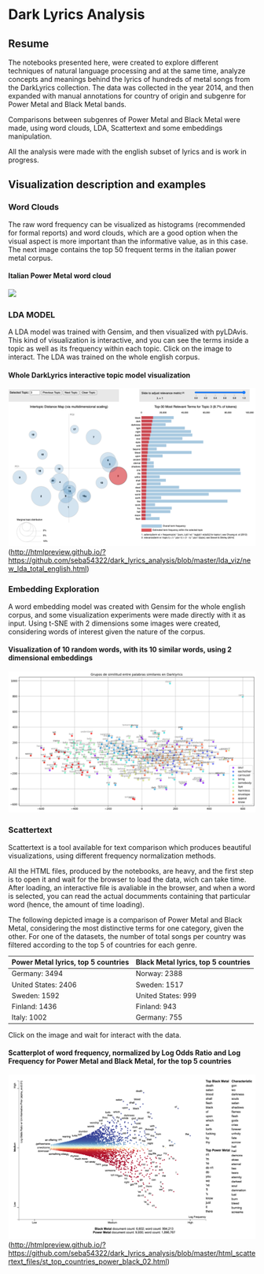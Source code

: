 # Dark Lyrics Analysis

## Resume

The notebooks presented here, were created to explore different techniques of natural language processing and at the same time, analyze concepts and meanings behind the lyrics of hundreds of metal songs from the DarkLyrics collection. The data was collected in the year 2014, and then expanded with manual annotations for country of origin and subgenre for Power Metal and Black Metal bands.

Comparisons between subgenres of Power Metal and Black Metal were made, using word clouds, LDA, Scattertext and some embeddings manipulation. 

All the analysis were made with the english subset of lyrics and is work in progress.

## Visualization description and examples 

### Word Clouds

The raw word frequency can be visualized as histograms (recommended for formal reports) and word clouds, which are a good option when the visual aspect is more important than the informative value, as in this case. The next image contains the top 50 frequent terms in the italian power metal corpus. 

#### Italian Power Metal word cloud
![](https://github.com/seba54322/dark_lyrics_analysis/blob/master/wordclouds/Ingl%C3%A9s%2C%20Power%20Metal%2C%20Italia.png)

### LDA MODEL

A LDA model was trained with Gensim, and then visualized with pyLDAvis. This kind of visualization is interactive, and you can see the terms inside a topic as well as its frequency within each topic. Click on the image to interact. The LDA was trained on the whole english corpus. 

#### Whole DarkLyrics interactive topic model visualization
![](https://github.com/seba54322/dark_lyrics_analysis/blob/master/images/lda_viz.png)(http://htmlpreview.github.io/?https://github.com/seba54322/dark_lyrics_analysis/blob/master/lda_viz/new_lda_total_english.html)

### Embedding Exploration 

A word embedding model was created with Gensim for the whole english corpus, and some visualization experiments were made directly with it as input. Using t-SNE with 2 dimensions some images were created, considering words of interest given the nature of the corpus.  

#### Visualization of 10 random words, with its 10 similar words, using 2 dimensional embeddings
![](https://github.com/seba54322/dark_lyrics_analysis/blob/master/images/similar_words.png)

### Scattertext 

Scattertext is a tool available for text comparison which produces beautiful visualizations, using different frequency normalization methods.

All the HTML files, produced by the notebooks, are heavy, and the first step is to open it and wait for the browser to load the data, wich can take time. After loading, an interactive file is avaliable in the browser, and when a word is selected, you can read the actual documments containing that particular word (hence, the amount of time loading). 

The following depicted image is a comparison of Power Metal and Black Metal, considering the most distinctive terms for one category, given the other. For one of the datasets, the number of total songs per country was filtered according to the top 5 of countries for each genre. 

Power Metal lyrics, top 5 countries | Black Metal lyrics, top 5 countries
--- | ---
Germany: 3494|Norway: 2388
United States: 2406|Sweden: 1517
Sweden: 1592|United States: 999
Finland: 1436|Finland: 943
Italy: 1002|Germany: 755
  
Click on the image and wait for interact with the data. 

#### Scatterplot of word frequency, normalized by Log Odds Ratio and Log Frequency for Power Metal and Black Metal, for the top 5 countries
![](https://github.com/seba54322/dark_lyrics_analysis/blob/master/images/st_top_countries_power_black_02.png)(http://htmlpreview.github.io/?https://github.com/seba54322/dark_lyrics_analysis/blob/master/html_scattertext_files/st_top_countries_power_black_02.html)
